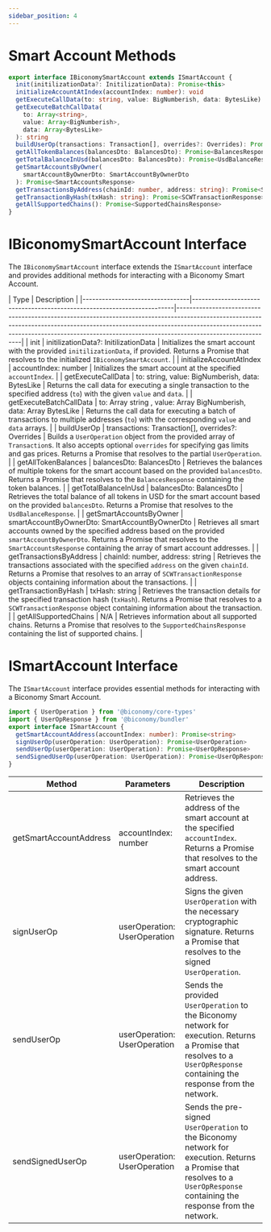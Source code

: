 ```yaml
---
sidebar_position: 4
---
```

# Smart Account Methods
``` typescript
export interface IBiconomySmartAccount extends ISmartAccount {
  init(initilizationData?: InitilizationData): Promise<this>
  initializeAccountAtIndex(accountIndex: number): void
  getExecuteCallData(to: string, value: BigNumberish, data: BytesLike): string
  getExecuteBatchCallData(
    to: Array<string>,
    value: Array<BigNumberish>,
    data: Array<BytesLike>
  ): string
  buildUserOp(transactions: Transaction[], overrides?: Overrides): Promise<Partial<UserOperation>>
  getAllTokenBalances(balancesDto: BalancesDto): Promise<BalancesResponse>
  getTotalBalanceInUsd(balancesDto: BalancesDto): Promise<UsdBalanceResponse>
  getSmartAccountsByOwner(
    smartAccountByOwnerDto: SmartAccountByOwnerDto
  ): Promise<SmartAccountsResponse>
  getTransactionsByAddress(chainId: number, address: string): Promise<SCWTransactionResponse[]>
  getTransactionByHash(txHash: string): Promise<SCWTransactionResponse>
  getAllSupportedChains(): Promise<SupportedChainsResponse>
}
```
# IBiconomySmartAccount Interface

The `IBiconomySmartAccount` interface extends the `ISmartAccount` interface and provides additional methods for interacting with a Biconomy Smart Account.

| Type                          | Description                                                             | 
|---------------------------------|------------------------------------------------------------------------|------------------------------------------------------------------------------------------------------------------------------------------------------------------------------------------------------------------------------------------------------------------------|
| init                            | initilizationData?: InitilizationData                                  | Initializes the smart account with the provided `initilizationData`, if provided. Returns a Promise that resolves to the initialized `IBiconomySmartAccount`.                                                                                                           |
| initializeAccountAtIndex        | accountIndex: number                                                   | Initializes the smart account at the specified `accountIndex`.                                                                                                                                                                                                         |
| getExecuteCallData              | to: string, value: BigNumberish, data: BytesLike                        | Returns the call data for executing a single transaction to the specified address (`to`) with the given `value` and `data`.                                                                                                                                               |
| getExecuteBatchCallData         | to: Array string , value: Array BigNumberish, data: Array BytesLike | Returns the call data for executing a batch of transactions to multiple addresses (`to`) with the corresponding `value` and `data` arrays.                                                                                                                            |
| buildUserOp                     | transactions: Transaction[], overrides?: Overrides                   | Builds a `UserOperation` object from the provided array of `Transaction`s. It also accepts optional `overrides` for specifying gas limits and gas prices. Returns a Promise that resolves to the partial `UserOperation`.                                              |
| getAllTokenBalances             | balancesDto: BalancesDto                                                | Retrieves the balances of multiple tokens for the smart account based on the provided `balancesDto`. Returns a Promise that resolves to the `BalancesResponse` containing the token balances.                                                                         |
| getTotalBalanceInUsd            | balancesDto: BalancesDto                                                | Retrieves the total balance of all tokens in USD for the smart account based on the provided `balancesDto`. Returns a Promise that resolves to the `UsdBalanceResponse`.                                                                                                |
| getSmartAccountsByOwner         | smartAccountByOwnerDto: SmartAccountByOwnerDto                         | Retrieves all smart accounts owned by the specified address based on the provided `smartAccountByOwnerDto`. Returns a Promise that resolves to the `SmartAccountsResponse` containing the array of smart account addresses.                                             |
| getTransactionsByAddress        | chainId: number, address: string                                       | Retrieves the transactions associated with the specified `address` on the given `chainId`. Returns a Promise that resolves to an array of `SCWTransactionResponse` objects containing information about the transactions.                                              |
| getTransactionByHash            | txHash: string                                                         | Retrieves the transaction details for the specified transaction hash (`txHash`). Returns a Promise that resolves to a `SCWTransactionResponse` object containing information about the transaction.                                                                    |
| getAllSupportedChains           | N/A                                                                    | Retrieves information about all supported chains. Returns a Promise that resolves to the `SupportedChainsResponse` containing the list of supported chains.                                                                                                           |




# ISmartAccount Interface
The `ISmartAccount` interface provides essential methods for interacting with a Biconomy Smart Account.
``` typescript
import { UserOperation } from '@biconomy/core-types'
import { UserOpResponse } from '@biconomy/bundler'
export interface ISmartAccount {
  getSmartAccountAddress(accountIndex: number): Promise<string>
  signUserOp(userOperation: UserOperation): Promise<UserOperation>
  sendUserOp(userOperation: UserOperation): Promise<UserOpResponse>
  sendSignedUserOp(userOperation: UserOperation): Promise<UserOpResponse>
}
```

| Method                   | Parameters                   | Description                                                                                                                                                                 |
|--------------------------|------------------------------|-----------------------------------------------------------------------------------------------------------------------------------------------------------------------------|
| getSmartAccountAddress   | accountIndex: number | Retrieves the address of the smart account at the specified `accountIndex`. Returns a Promise that resolves to the smart account address.                                |
| signUserOp               | userOperation: UserOperation | Signs the given `UserOperation` with the necessary cryptographic signature. Returns a Promise that resolves to the signed `UserOperation`.                                 |
| sendUserOp               | userOperation: UserOperation | Sends the provided `UserOperation` to the Biconomy network for execution. Returns a Promise that resolves to a `UserOpResponse` containing the response from the network. |
| sendSignedUserOp         | userOperation: UserOperation | Sends the pre-signed `UserOperation` to the Biconomy network for execution. Returns a Promise that resolves to a `UserOpResponse` containing the response from the network. |

